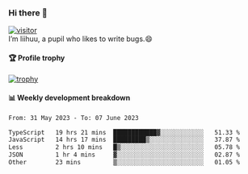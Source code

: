 ### Hi there 👋
[![visitor](https://visitor-badge.glitch.me/badge?page_id=liihuu&right_color=blue)](https://github.com/liihuu)<br>
I’m liihuu, a pupil who likes to write bugs.😄


#### 🏆 Profile trophy
[![trophy](https://github-profile-trophy.vercel.app?username=liihuu&margin-w=16&margin-h=16&rank=-C,-B)](https://github.com/liihuu)


#### 📊 Weekly development breakdown
<!--START_SECTION:waka-->

```txt
From: 31 May 2023 - To: 07 June 2023

TypeScript   19 hrs 21 mins  ████████████▓░░░░░░░░░░░░   51.33 %
JavaScript   14 hrs 17 mins  █████████▒░░░░░░░░░░░░░░░   37.87 %
Less         2 hrs 10 mins   █▒░░░░░░░░░░░░░░░░░░░░░░░   05.78 %
JSON         1 hr 4 mins     ▓░░░░░░░░░░░░░░░░░░░░░░░░   02.87 %
Other        23 mins         ▒░░░░░░░░░░░░░░░░░░░░░░░░   01.05 %
```

<!--END_SECTION:waka-->

<!--
**liihuu/liihuu** is a ✨ _special_ ✨ repository because its `README.md` (this file) appears on your GitHub profile.

Here are some ideas to get you started:

- 🔭 I’m currently working on ...
- 🌱 I’m currently learning ...
- 👯 I’m looking to collaborate on ...
- 🤔 I’m looking for help with ...
- 💬 Ask me about ...
- 📫 How to reach me: ...
- 😄 Pronouns: ...
- ⚡ Fun fact: ...
-->
